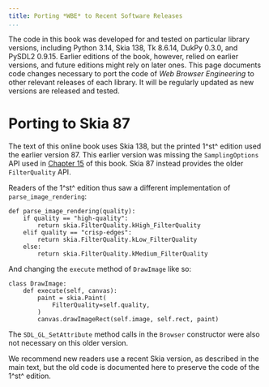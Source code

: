 ```yaml
---
title: Porting *WBE* to Recent Software Releases
...
```


The code in this book was developed for and tested on particular
library versions, including Python 3.14, Skia 138, Tk 8.6.14, DukPy
0.3.0, and PySDL2 0.9.15. Earlier editions of the book, however,
relied on earlier versions, and future editions might rely on later
ones. This page documents code changes necessary to port the code of
*Web Browser Engineering* to other relevant releases of each library.
It will be regularly updated as new versions are released and tested.

Porting to Skia 87
==================

The text of this online book uses Skia 138, but the printed 1^st^
edition used the earlier version 87. This earlier version was missing
the `SamplingOptions` API used in [Chapter 15](embeds.md) of this
book. Skia 87 instead provides the older `FilterQuality` API.

Readers of the 1^st^ edition thus saw a different implementation of
`parse_image_rendering`:

``` {.python}
def parse_image_rendering(quality):
    if quality == "high-quality":
        return skia.FilterQuality.kHigh_FilterQuality
    elif quality == "crisp-edges":
        return skia.FilterQuality.kLow_FilterQuality
    else:
        return skia.FilterQuality.kMedium_FilterQuality
```

And changing the `execute` method of `DrawImage` like so:

``` {.python}
class DrawImage:
    def execute(self, canvas):
        paint = skia.Paint(
            FilterQuality=self.quality,
        )
        canvas.drawImageRect(self.image, self.rect, paint)
```

The `SDL_GL_SetAttribute` method calls in the `Browser` constructor
were also not necessary on this older version.

We recommend new readers use a recent Skia version, as described in
the main text, but the old code is documented here to preserve the
code of the 1^st^ edition.
